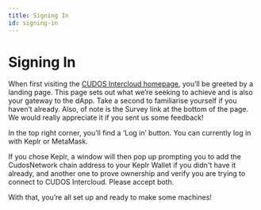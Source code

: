 ```yaml
---
title: Signing In
id: signing-in
---
```


# Signing In

When first visiting the [CUDOS Intercloud homepage](https://intercloud.cudos.org/), you’ll be greeted by a landing page. This page sets out what we’re seeking to achieve and is also your gateway to the dApp. Take a second to familiarise yourself if you haven’t already. Also, of note is the Survey link at the bottom of the page. We would really appreciate it if you sent us some feedback!

In the top right corner, you’ll find a ‘Log in’ button.
You can currently log in with Keplr or MetaMask. 

If you chose Keplr, a window will then pop up prompting you to add the CudosNetwork chain address to your Keplr Wallet if you didn't have it already, and another one to prove ownership and verify you are trying to connect to CUDOS Intercloud.
Please accept both.

With that, you’re all set up and ready to make some machines!